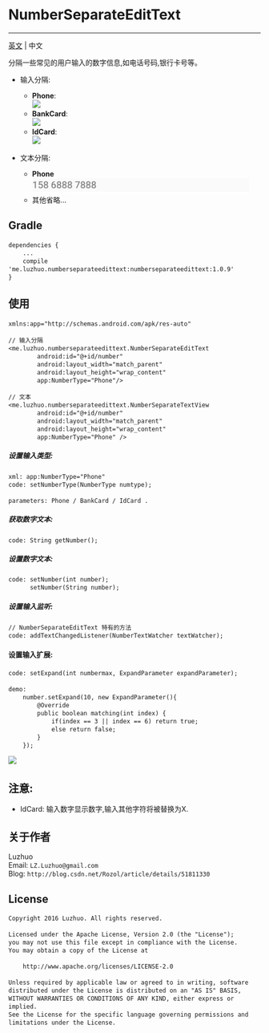 # NumberSeparateEditText
---
[英文](https://github.com/LZLuzhuo/NumberSeparateEditText/blob/master/README.md) | 中文 

分隔一些常见的用户输入的数字信息,如电话号码,银行卡号等。 

 - 输入分隔:
	 - **Phone**:  
		![](/screenshot/NumberSeparateEditText01.gif)  
	 - **BankCard**:  
		![](/screenshot/NumberSeparateEditText02.gif)  
	 - **IdCard**:  
		![](/screenshot/NumberSeparateEditText03.gif)  

 - 文本分隔:
	 - **Phone**  
	 	![](/screenshot/NumberSeparateEditText06.png)  
	 - 其他省略...

## Gradle

	dependencies {
	    ...
	    compile 'me.luzhuo.numberseparateedittext:numberseparateedittext:1.0.9'
	}


## 使用

	xmlns:app="http://schemas.android.com/apk/res-auto"

	// 输入分隔
	<me.luzhuo.numberseparateedittext.NumberSeparateEditText
	        android:id="@+id/number"
	        android:layout_width="match_parent"
	        android:layout_height="wrap_content"
	        app:NumberType="Phone"/>

	// 文本
    <me.luzhuo.numberseparateedittext.NumberSeparateTextView
	        android:id="@+id/number"
	        android:layout_width="match_parent"
	        android:layout_height="wrap_content"
	        app:NumberType="Phone" />


##### 设置输入类型:
	xml: app:NumberType="Phone"
	code: setNumberType(NumberType numtype);

	parameters: Phone / BankCard / IdCard .

##### 获取数字文本:
	code: String getNumber();

##### 设置数字文本:
	code: setNumber(int number);
		  setNumber(String number);

##### 设置输入监听:
	// NumberSeparateEditText 特有的方法
	code: addTextChangedListener(NumberTextWatcher textWatcher);

#### 设置输入扩展:
	code: setExpand(int numbermax, ExpandParameter expandParameter);

	demo:  
		number.setExpand(10, new ExpandParameter(){
		    @Override
		    public boolean matching(int index) {
		        if(index == 3 || index == 6) return true;
		        else return false;
		    }
		});

![](/screenshot/NumberSeparateEditText05.png)

## 注意:
- IdCard: 输入数字显示数字,输入其他字符将被替换为X.

## 关于作者

Luzhuo  
Email: `LZ.Luzhuo@gmail.com`  
Blog: `http://blog.csdn.net/Rozol/article/details/51811330`  


## License

	Copyright 2016 Luzhuo. All rights reserved.
	
	Licensed under the Apache License, Version 2.0 (the "License");
	you may not use this file except in compliance with the License.
	You may obtain a copy of the License at
	
	    http://www.apache.org/licenses/LICENSE-2.0
	
	Unless required by applicable law or agreed to in writing, software
	distributed under the License is distributed on an "AS IS" BASIS,
	WITHOUT WARRANTIES OR CONDITIONS OF ANY KIND, either express or implied.
	See the License for the specific language governing permissions and
	limitations under the License.